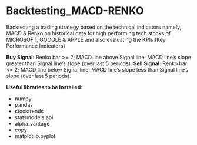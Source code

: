 # Backtesting_MACD-RENKO

Backtesting a trading strategy based on the technical indicators namely, MACD & Renko on historical data for high performing tech stocks of MICROSOFT, GOOGLE & APPLE and also evaluating the KPIs (Key Performance Indicators)

**Buy Signal:** Renko bar >= 2; MACD line above Signal line; MACD line’s slope greater than Signal line’s
slope (over last 5 periods).
**Sell Signal:** Renko bar <= 2; MACD line below Signal line; MACD line’s slope less than Signal line’s
slope (over last 5 periods).

**Useful libraries to be installed:**
- numpy
- pandas
- stocktrends
- statsmodels.api
- alpha_vantage
- copy 
- matplotlib.pyplot 
